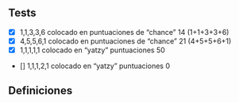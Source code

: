 ﻿## Tests
- [x] 1,1,3,3,6 colocado en puntuaciones de “chance” 14 (1+1+3+3+6)
- [x] 4,5,5,6,1 colocado en puntuaciones de “chance” 21 (4+5+5+6+1)
- [x] 1,1,1,1,1 colocado en “yatzy” puntuaciones 50
- [] 1,1,1,2,1 colocado en “yatzy” puntuaciones 0
## Definiciones